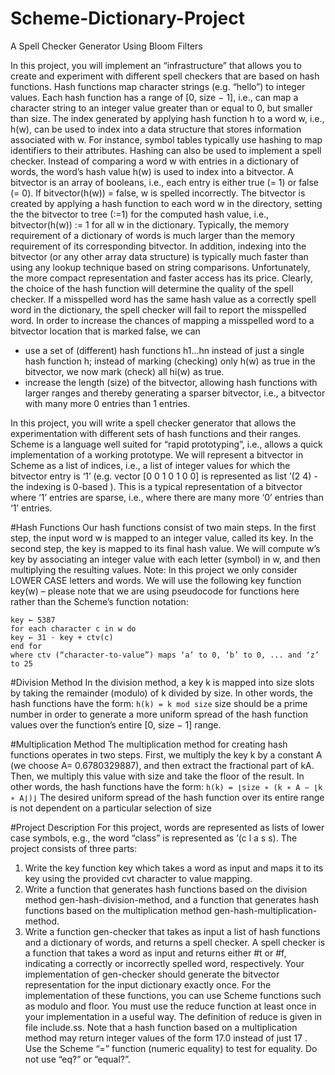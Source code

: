 # Scheme-Dictionary-Project
A Spell Checker Generator Using Bloom Filters

In this project, you will implement an “infrastructure” that allows you to
create and experiment with different spell checkers that are based on hash
functions. Hash functions map character strings (e.g. “hello”) to integer
values. Each hash function has a range of [0, size − 1], i.e., can map a
character string to an integer value greater than or equal to 0, but smaller
than size. The index generated by applying hash function h to a word w,
i.e., h(w), can be used to index into a data structure that stores information
associated with w. For instance, symbol tables typically use hashing to map
identifiers to their attributes.
Hashing can also be used to implement a spell checker. Instead of comparing
a word w with entries in a dictionary of words, the word’s hash value
h(w) is used to index into a bitvector. A bitvector is an array of booleans,
i.e., each entry is either true (= 1) or false (= 0). If bitvector(h(w)) = false,
w is spelled incorrectly. The bitvector is created by applying a hash function
to each word w in the directory, setting the the bitvector to tree (:=1) for the
computed hash value, i.e., bitvector(h(w)) := 1 for all w in the dictionary.
Typically, the memory requirement of a dictionary of words is much larger
than the memory requirement of its corresponding bitvector. In addition,
indexing into the bitvector (or any other array data structure) is typically
much faster than using any lookup technique based on string comparisons.
Unfortunately, the more compact representation and faster access has its
price. Clearly, the choice of the hash function will determine the quality of
the spell checker. If a misspelled word has the same hash value as a correctly
spell word in the dictionary, the spell checker will fail to report the misspelled
word. In order to increase the chances of mapping a misspelled word to a
bitvector location that is marked false, we can

- use a set of (different) hash functions h1...hn instead of just a single
hash function h; instead of marking (checking) only h(w) as true in the
bitvector, we now mark (check) all hi(w) as true.
- increase the length (size) of the bitvector, allowing hash functions with larger ranges and thereby generating a sparser bitvector, i.e., a bitvector
with many more 0 entries than 1 entries.

In this project, you will write a spell checker generator that allows the experimentation
with different sets of hash functions and their ranges. Scheme
is a language well suited for “rapid prototyping”, i.e., allows a quick implementation
of a working prototype. We will represent a bitvector in
Scheme as a list of indices, i.e., a list of integer values for which the
bitvector entry is ‘1’ (e.g. vector [0 0 1 0 1 0 0] is represented as list ’(2
4) - the indexing is 0-based ). This is a typical representation of a bitvector
where ‘1’ entries are sparse, i.e., where there are many more ‘0’ entries than
‘1’ entries.

#Hash Functions
Our hash functions consist of two main steps. In the first step, the input
word w is mapped to an integer value, called its key. In the second step, the
key is mapped to its final hash value. We will compute w’s key by associating
an integer value with each letter (symbol) in w, and then multiplying
the resulting values. Note: In this project we only consider LOWER
CASE letters and words. We will use the following key function key(w)
– please note that we are using pseudocode for functions here rather than
the Scheme’s function notation:
```
key ← 5387
for each character c in w do
key ← 31 · key + ctv(c)
end for
where ctv (“character-to-value”) maps ‘a’ to 0, ‘b’ to 0, ... and ‘z’ to 25
```

#Division Method
In the division method, a key k is mapped into size slots by taking the
remainder (modulo) of k divided by size. In other words, the hash functions
have the form:
`h(k) = k mod size` size should be a prime number in order to generate a more uniform spread
of the hash function values over the function’s entire [0, size − 1] range.

#Multiplication Method
The multiplication method for creating hash functions operates in two steps.
First, we multiply the key k by a constant A (we choose A= 0.6780329887),
and then extract the fractional part of kA. Then, we multiply this value with
size and take the floor of the result. In other words, the hash functions have
the form:
`h(k) = ⌊size ∗ (k ∗ A − ⌊k ∗ A⌋)⌋`
The desired uniform spread of the hash function over its entire range is
not dependent on a particular selection of size

#Project Description
For this project, words are represented as lists of lower case symbols, e.g.,
the word “class” is represented as ’(c l a s s). The project consists of three
parts:
1. Write the key function key which takes a word as input and maps it to
its key using the provided cvt character to value mapping.
2. Write a function that generates hash functions based on the division
method gen-hash-division-method, and a function that generates
hash functions based on the multiplication method
gen-hash-multiplication-method.
3. Write a function gen-checker that takes as input a list of hash functions
and a dictionary of words, and returns a spell checker. A spell
checker is a function that takes a word as input and returns either
#t or #f, indicating a correctly or incorrectly spelled word, respectively.
Your implementation of gen-checker should generate
the bitvector representation for the input dictionary exactly
once.
For the implementation of these functions, you can use Scheme functions
such as modulo and floor. You must use the reduce function at least once
in your implementation in a useful way. The definition of reduce is given
in file include.ss. Note that a hash function based on a multiplication
method may return integer values of the form 17.0 instead of just 17 . Use
the Scheme “=” function (numeric equality) to test for equality. Do not use
“eq?” or “equal?”.




